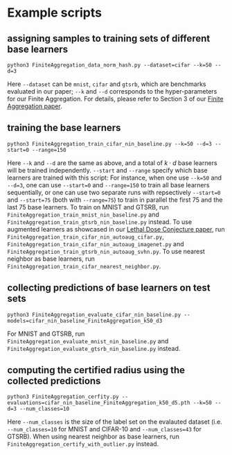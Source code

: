 # Example scripts

## assigning samples to training sets of different base learners
```
python3 FiniteAggregation_data_norm_hash.py --dataset=cifar --k=50 --d=3
```
Here `--dataset` can be `mnist`, `cifar` and `gtsrb`, which are benchmarks evaluated in our paper; `--k` and `--d` corresponds to the hyper-parameters for our Finite Aggregation. For details, please refer to Section 3 of our [Finite Aggregation paper](https://proceedings.mlr.press/v162/wang22m.html).

## training the base learners
```
python3 FiniteAggregation_train_cifar_nin_baseline.py --k=50 --d=3 --start=0 --range=150
```
Here `--k` and `--d` are the same as above, and a total of $k\cdot d$ base learners will be trained independently. `--start` and `--range` specify which base learners are trained with this script: For instance, when one use `--k=50` and `--d=3`, one can use `--start=0` and `--range=150` to train all base learners sequentially, or one can use two separate runs with repsectively `--start=0` and `--start=75` (both with `--range=75`) to train in parallel the first 75 and the last 75 base learners.
To train on MNIST and GTSRB, run `FiniteAggregation_train_mnist_nin_baseline.py` and `FiniteAggregation_train_gtsrb_nin_baseline.py` instead. To use augmented learners as showcased in our [Lethal Dose Conjecture paper](https://openreview.net/forum?id=PYnSpt3jAz), run `FiniteAggregation_train_cifar_nin_autoaug_cifar.py`, `FiniteAggregation_train_cifar_nin_autoaug_imagenet.py` and `FiniteAggregation_train_gtsrb_nin_autoaug_svhn.py`. To use nearest neighbor as base learners, run `FiniteAggregation_train_cifar_nearest_neighbor.py`.


## collecting predictions of base learners on test sets
```
python3 FiniteAggregation_evaluate_cifar_nin_baseline.py --models=cifar_nin_baseline_FiniteAggregation_k50_d3
```
For MNIST and GTSRB, run `FiniteAggregation_evaluate_mnist_nin_baseline.py` and `FiniteAggregation_evaluate_gtsrb_nin_baseline.py` instead.

## computing the certified radius using the collected predictions
```
python3 FiniteAggregation_cerfity.py --evaluations=cifar_nin_baseline_FiniteAggregation_k50_d5.pth --k=50 --d=3 --num_classes=10
```
Here `--num_classes` is the size of the label set on the evalauted dataset (i.e. `--num_classes=10` for MNIST and CIFAR-10 and `--num_classes=43` for GTSRB). When using nearest neighbor as base learners, run `FiniteAggregation_certify_with_outlier.py` instead.